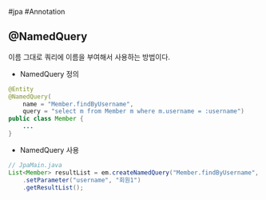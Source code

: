 #jpa #Annotation 


## @NamedQuery
이름 그대로 쿼리에 이름을 부여해서 사용하는 방법이다.

+ NamedQuery 정의
```java
@Entity
@NamedQuery(
    name = "Member.findByUsername",
    query = "select m from Member m where m.username = :username")
public class Member {
    ...
}
```

+ NamedQuery 사용
```java
// JpaMain.java
List<Member> resultList = em.createNamedQuery("Member.findByUsername", Member.class)
	.setParameter("username", "회원1")
	.getResultList();
```